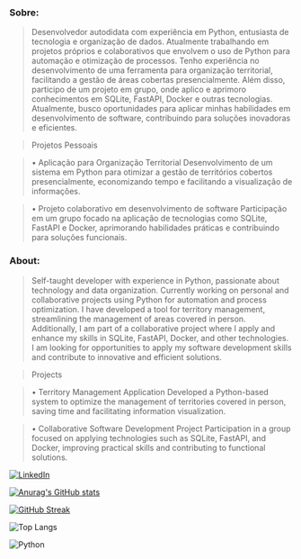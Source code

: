 ### Sobre:

> Desenvolvedor autodidata com experiência em Python, entusiasta de tecnologia e organização de dados. Atualmente trabalhando em projetos próprios e colaborativos que envolvem o uso de Python para automação e otimização de processos. Tenho experiência no desenvolvimento de uma ferramenta para organização territorial, facilitando a gestão de áreas cobertas presencialmente. Além disso, participo de um projeto em grupo, onde aplico e aprimoro conhecimentos em SQLite, FastAPI, Docker e outras tecnologias.
Atualmente, busco oportunidades para aplicar minhas habilidades em desenvolvimento de software, contribuindo para soluções inovadoras e eficientes.

> Projetos Pessoais

>    • Aplicação para Organização Territorial
> Desenvolvimento de um sistema em Python para otimizar a gestão de territórios cobertos presencialmente, economizando tempo e facilitando a visualização de informações.

>    • Projeto colaborativo em desenvolvimento de software
> Participação em um grupo focado na aplicação de tecnologias como SQLite, FastAPI e Docker, aprimorando habilidades práticas e contribuindo para soluções funcionais.


### About:

> Self-taught developer with experience in Python, passionate about technology and data organization. Currently working on personal and collaborative projects using Python for automation and process optimization. I have developed a tool for territory management, streamlining the management of areas covered in person. Additionally, I am part of a collaborative project where I apply and enhance my skills in SQLite, FastAPI, Docker, and other technologies.
I am looking for opportunities to apply my software development skills and contribute to innovative and efficient solutions.

> Projects

> • Territory Management Application
> Developed a Python-based system to optimize the management of territories covered in person, saving time and facilitating information visualization.

> • Collaborative Software Development Project
> Participation in a group focused on applying technologies such as SQLite, FastAPI, and Docker, improving practical skills and contributing to functional solutions.


[![LinkedIn](https://img.shields.io/badge/LinkedIn-0077B5?style=for-the-badge&logo=linkedin&logoColor=black)](https://www.linkedin.com/in/augustoheiss/)

[![Anurag's GitHub stats](https://github-readme-stats.vercel.app/api?username=AGHeiss&bg_color=000)](https://github.com/anuraghazra/github-readme-stats)

[![GitHub Streak](https://streak-stats.demolab.com/?user=AGHeiss&bg_color=000)](https://git.io/streak-stats)

![Top Langs](https://github-readme-stats-git-masterrstaa-rickstaa.vercel.app/api/top-langs/?username=AGHeiss&bg_color=000&border_color=30A3DC&title_color=E94D5F&text_color=FFF)

![Python](https://img.shields.io/badge/python-3670A0?style=for-the-badge&logo=python&logoColor=ffdd54)
